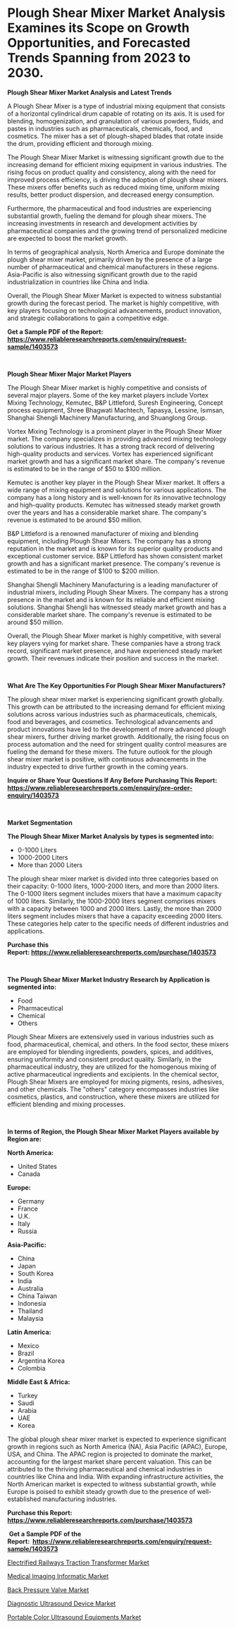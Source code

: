 <p><h1>Plough Shear Mixer Market Analysis Examines its Scope on Growth Opportunities, and Forecasted Trends Spanning from 2023 to 2030.</h1></p><p><strong>Plough Shear Mixer Market Analysis and Latest Trends</strong></p>
<p><p>A Plough Shear Mixer is a type of industrial mixing equipment that consists of a horizontal cylindrical drum capable of rotating on its axis. It is used for blending, homogenization, and granulation of various powders, fluids, and pastes in industries such as pharmaceuticals, chemicals, food, and cosmetics. The mixer has a set of plough-shaped blades that rotate inside the drum, providing efficient and thorough mixing.</p><p>The Plough Shear Mixer Market is witnessing significant growth due to the increasing demand for efficient mixing equipment in various industries. The rising focus on product quality and consistency, along with the need for improved process efficiency, is driving the adoption of plough shear mixers. These mixers offer benefits such as reduced mixing time, uniform mixing results, better product dispersion, and decreased energy consumption.</p><p>Furthermore, the pharmaceutical and food industries are experiencing substantial growth, fueling the demand for plough shear mixers. The increasing investments in research and development activities by pharmaceutical companies and the growing trend of personalized medicine are expected to boost the market growth.</p><p>In terms of geographical analysis, North America and Europe dominate the plough shear mixer market, primarily driven by the presence of a large number of pharmaceutical and chemical manufacturers in these regions. Asia-Pacific is also witnessing significant growth due to the rapid industrialization in countries like China and India.</p><p>Overall, the Plough Shear Mixer Market is expected to witness substantial growth during the forecast period. The market is highly competitive, with key players focusing on technological advancements, product innovation, and strategic collaborations to gain a competitive edge.</p></p>
<p><strong>Get a Sample PDF of the Report:&nbsp; <a href="https://www.reliableresearchreports.com/enquiry/request-sample/1403573">https://www.reliableresearchreports.com/enquiry/request-sample/1403573</a></strong></p>
<p>&nbsp;</p>
<p><strong>Plough Shear Mixer Major Market Players</strong></p>
<p><p>The Plough Shear Mixer market is highly competitive and consists of several major players. Some of the key market players include Vortex Mixing Technology, Kemutec, B&P Littleford, Suresh Engineering, Concept process equipment, Shree Bhagwati Machtech, Tapasya, Lessine, Isımsan, Shanghai Shengli Machinery Manufacturing, and Shuanglong Group.</p><p>Vortex Mixing Technology is a prominent player in the Plough Shear Mixer market. The company specializes in providing advanced mixing technology solutions to various industries. It has a strong track record of delivering high-quality products and services. Vortex has experienced significant market growth and has a significant market share. The company's revenue is estimated to be in the range of $50 to $100 million.</p><p>Kemutec is another key player in the Plough Shear Mixer market. It offers a wide range of mixing equipment and solutions for various applications. The company has a long history and is well-known for its innovative technology and high-quality products. Kemutec has witnessed steady market growth over the years and has a considerable market share. The company's revenue is estimated to be around $50 million.</p><p>B&P Littleford is a renowned manufacturer of mixing and blending equipment, including Plough Shear Mixers. The company has a strong reputation in the market and is known for its superior quality products and exceptional customer service. B&P Littleford has shown consistent market growth and has a significant market presence. The company's revenue is estimated to be in the range of $100 to $200 million.</p><p>Shanghai Shengli Machinery Manufacturing is a leading manufacturer of industrial mixers, including Plough Shear Mixers. The company has a strong presence in the market and is known for its reliable and efficient mixing solutions. Shanghai Shengli has witnessed steady market growth and has a considerable market share. The company's revenue is estimated to be around $50 million.</p><p>Overall, the Plough Shear Mixer market is highly competitive, with several key players vying for market share. These companies have a strong track record, significant market presence, and have experienced steady market growth. Their revenues indicate their position and success in the market.</p></p>
<p>&nbsp;</p>
<p><strong>What Are The Key Opportunities For Plough Shear Mixer Manufacturers?</strong></p>
<p><p>The plough shear mixer market is experiencing significant growth globally. This growth can be attributed to the increasing demand for efficient mixing solutions across various industries such as pharmaceuticals, chemicals, food and beverages, and cosmetics. Technological advancements and product innovations have led to the development of more advanced plough shear mixers, further driving market growth. Additionally, the rising focus on process automation and the need for stringent quality control measures are fueling the demand for these mixers. The future outlook for the plough shear mixer market is positive, with continuous advancements in the industry expected to drive further growth in the coming years.</p></p>
<p><strong>Inquire or Share Your Questions If Any Before Purchasing This Report: <a href="https://www.reliableresearchreports.com/enquiry/pre-order-enquiry/1403573">https://www.reliableresearchreports.com/enquiry/pre-order-enquiry/1403573</a></strong></p>
<p>&nbsp;</p>
<p><strong>Market Segmentation</strong></p>
<p><strong>The Plough Shear Mixer Market Analysis by types is segmented into:</strong></p>
<p><ul><li>0-1000 Liters</li><li>1000-2000 Liters</li><li>More than 2000 Liters</li></ul></p>
<p><p>The plough shear mixer market is divided into three categories based on their capacity: 0-1000 liters, 1000-2000 liters, and more than 2000 liters. The 0-1000 liters segment includes mixers that have a maximum capacity of 1000 liters. Similarly, the 1000-2000 liters segment comprises mixers with a capacity between 1000 and 2000 liters. Lastly, the more than 2000 liters segment includes mixers that have a capacity exceeding 2000 liters. These categories help cater to the specific needs of different industries and applications.</p></p>
<p><strong>Purchase this Report:&nbsp;<a href="https://www.reliableresearchreports.com/purchase/1403573">https://www.reliableresearchreports.com/purchase/1403573</a></strong></p>
<p>&nbsp;</p>
<p><strong>The Plough Shear Mixer Market Industry Research by Application is segmented into:</strong></p>
<p><ul><li>Food</li><li>Pharmaceutical</li><li>Chemical</li><li>Others</li></ul></p>
<p><p>Plough Shear Mixers are extensively used in various industries such as food, pharmaceutical, chemical, and others. In the food sector, these mixers are employed for blending ingredients, powders, spices, and additives, ensuring uniformity and consistent product quality. Similarly, in the pharmaceutical industry, they are utilized for the homogenous mixing of active pharmaceutical ingredients and excipients. In the chemical sector, Plough Shear Mixers are employed for mixing pigments, resins, adhesives, and other chemicals. The "others" category encompasses industries like cosmetics, plastics, and construction, where these mixers are utilized for efficient blending and mixing processes.</p></p>
<p>&nbsp;</p>
<p><strong>In terms of Region, the Plough Shear Mixer Market Players available by Region are:</strong></p>
<p>
    <p> <strong> North America: </strong>
        <ul>
            <li>United States</li>
            <li>Canada</li>
        </ul>
        </p> 
    <p> <strong> Europe: </strong>
        <ul>
            <li>Germany</li>
            <li>France</li>
            <li>U.K.</li>
            <li>Italy</li>
            <li>Russia</li>
        </ul>
        </p> 
    <p> <strong> Asia-Pacific: </strong>
        <ul>
            <li>China</li>
            <li>Japan</li>
            <li>South Korea</li>
            <li>India</li>
            <li>Australia</li>
            <li>China Taiwan</li>
            <li>Indonesia</li>
            <li>Thailand</li>
            <li>Malaysia</li>
        </ul>
        </p> 
    <p> <strong> Latin America: </strong>
        <ul>
            <li>Mexico</li>
            <li>Brazil</li>
            <li>Argentina Korea</li>
            <li>Colombia</li>
        </ul>
        </p> 
    <p> <strong> Middle East & Africa: </strong>
        <ul>
            <li>Turkey</li>
            <li>Saudi</li>
            <li>Arabia</li>
            <li>UAE</li>
            <li>Korea</li>
        </ul>
    </p>
    </p>
<p><p>The global plough shear mixer market is expected to experience significant growth in regions such as North America (NA), Asia Pacific (APAC), Europe, USA, and China. The APAC region is projected to dominate the market, accounting for the largest market share percent valuation. This can be attributed to the thriving pharmaceutical and chemical industries in countries like China and India. With expanding infrastructure activities, the North American market is expected to witness substantial growth, while Europe is poised to exhibit steady growth due to the presence of well-established manufacturing industries.</p></p>
<p><strong>Purchase this Report: <a href="https://www.reliableresearchreports.com/purchase/1403573">https://www.reliableresearchreports.com/purchase/1403573</a></strong></p>
<p>&nbsp;<strong>Get a Sample PDF of the Report:&nbsp;&nbsp;<a href="https://www.reliableresearchreports.com/enquiry/request-sample/1403573">https://www.reliableresearchreports.com/enquiry/request-sample/1403573</a></strong></p>
<p><strong></strong></p>
<p><p><a href="https://medium.com/@kyliemorgan1913/electrified-railways-traction-transformer-market-research-report-its-history-and-forecast-2023-to-62a36e034072">Electrified Railways Traction Transformer Market</a></p><p><a href="https://medium.com/@kejsioni/medical-imaging-informatic-market-trends-forecast-and-competitive-analysis-to-2030-552c77770f55">Medical Imaging Informatic Market</a></p><p><a href="https://medium.com/@adeafrashri2022/back-pressure-valve-market-trends-forecast-and-competitive-analysis-to-2030-a1849bb05e33">Back Pressure Valve Market</a></p><p><a href="https://medium.com/@besaagolli28/diagnostic-ultrasound-device-market-size-and-market-trends-complete-industry-overview-2023-to-fe703e38dd78">Diagnostic Ultrasound Device Market</a></p><p><a href="https://medium.com/@yjwzfixtb68151/portable-color-ultrasound-equipments-market-size-reveals-the-best-marketing-channels-in-global-05347cb15fc5">Portable Color Ultrasound Equipments Market</a></p></p>